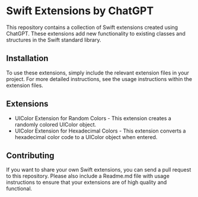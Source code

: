 # Swift Extensions by ChatGPT

This repository contains a collection of Swift extensions created using ChatGPT. These extensions add new functionality to existing classes and structures in the Swift standard library.

## Installation

To use these extensions, simply include the relevant extension files in your project. For more detailed instructions, see the usage instructions within the extension files.

## Extensions

* UIColor Extension for Random Colors - This extension creates a randomly colored UIColor object.
* UIColor Extension for Hexadecimal Colors - This extension converts a hexadecimal color code to a UIColor object when entered.


## Contributing

If you want to share your own Swift extensions, you can send a pull request to this repository. Please also include a Readme.md file with usage instructions to ensure that your extensions are of high quality and functional.
